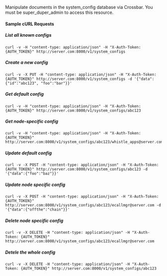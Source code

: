 

Manipulate documents in the system\_config database via Crossbar. You must be super\_duper\_admin to access this resource.

#### Sample cURL Requests

##### List all known configs

    curl -v -H "content-type: application/json" -H "X-Auth-Token: {AUTH_TOKEN}" http://server.com:8000/v1/system_configs

##### Create a new config

    curl -v -X PUT -H "content-type: application/json" -H "X-Auth-Token: {AUTH_TOKEN}" http://server.com:8000/v1/system_configs -d '{"data":{"id":"abc123", "foo":"bar"}}'

##### Get default config

    curl -v -H "content-type: application/json" -H "X-Auth-Token: {AUTH_TOKEN}" http://server.com:8000/v1/system_configs/abc123

##### Get node-specific config

    curl -v -H "content-type: application/json" -H "X-Auth-Token: {AUTH_TOKEN}" http://server.com:8000/v1/system_configs/abc123/whistle_apps@server.com

##### Update default config

    curl -v -X POST -H "content-type: application/json" -H "X-Auth-Token: {AUTH_TOKEN}" http://server.com:8000/v1/system_configs/abc123 -d '{"data":{"foo":"baz"}}'

##### Update node specific config

    curl -v -X POST -H "content-type: application/json" -H "X-Auth-Token: {AUTH_TOKEN}" http://server.com:8000/v1/system_configs/abc123/ecallmgr@server.com -d '{"data":{"offthe":"chain"}}'

##### Delete node specific config

    curl -v -X DELETE -H "content-type: application/json" -H "X-Auth-Token: {AUTH_TOKEN}" http://server.com:8000/v1/system_configs/abc123/ecallmgr@server.com

##### Detele the whole config

    curl -v -X DELETE -H "content-type: application/json" -H "X-Auth-Token: {AUTH_TOKEN}" http://server.com:8000/v1/system_configs/abc123
